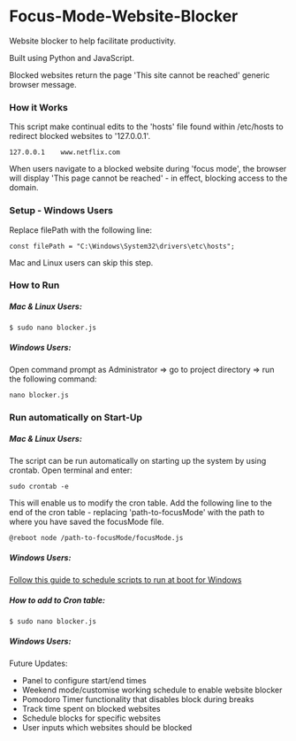 # Focus-Mode-Website-Blocker

Website blocker to help facilitate productivity.

Built using Python and JavaScript.

Blocked websites return the page 'This site cannot be reached' generic browser message.

### How it Works
This script make continual edits to the 'hosts' file found within /etc/hosts to redirect blocked websites to '127.0.0.1'.
```
127.0.0.1    www.netflix.com
```
When users navigate to a blocked website during 'focus mode', the browser will display 'This page cannot be reached' - in effect, blocking access to the domain.

### Setup - Windows Users

Replace filePath with the following line:
```
const filePath = "C:\Windows\System32\drivers\etc\hosts";
```

Mac and Linux users can skip this step.

### How to Run

##### Mac & Linux Users:
```
$ sudo nano blocker.js
```

##### Windows Users:
Open command prompt as Administrator => go to project directory => run the following command:

```
nano blocker.js
```

### Run automatically on Start-Up

##### Mac & Linux Users:
The script can be run automatically on starting up the system by using crontab.
Open terminal and enter:
```
sudo crontab -e
```
This will enable us to modify the cron table.
Add the following line to the end of the cron table - replacing 'path-to-focusMode' with the path to where you have saved the focusMode file.
```
@reboot node /path-to-focusMode/focusMode.js
```
##### Windows Users:
[Follow this guide to schedule scripts to run at boot for Windows ](https://www.howtogeek.com/138159/how-to-enable-programs-and-custom-scripts-to-run-at-boot/)

##### How to add to Cron table:
```
$ sudo nano blocker.js
```

##### Windows Users:



Future Updates:

* Panel to configure start/end times
* Weekend mode/customise working schedule to enable website blocker
* Pomodoro Timer functionality that disables block during breaks
* Track time spent on blocked websites
* Schedule blocks for specific websites
* User inputs which websites should be blocked

